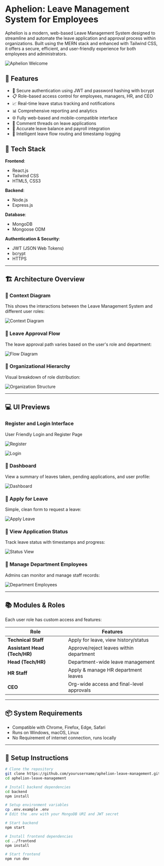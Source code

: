 # Aphelion: Leave Management System for Employees

Aphelion is a modern, web-based Leave Management System designed to streamline and automate the leave application and approval process within organizations. Built using the MERN stack and enhanced with Tailwind CSS, it offers a secure, efficient, and user-friendly experience for both employees and administrators.

![Aphelion Welcome](images/Home.jpg)

## 🚀 Features

- 🔐 Secure authentication using JWT and password hashing with bcrypt
- 📋 Role-based access control for employees, managers, HR, and CEO
- 📈 Real-time leave status tracking and notifications
- 📊 Comprehensive reporting and analytics
- 🌐 Fully web-based and mobile-compatible interface
- 📁 Comment threads on leave applications
- 🧾 Accurate leave balance and payroll integration
- 🧠 Intelligent leave flow routing and timestamp logging

## 🧱 Tech Stack

**Frontend**:
- React.js
- Tailwind CSS
- HTML5, CSS3

**Backend**:
- Node.js
- Express.js

**Database**:
- MongoDB
- Mongoose ODM

**Authentication & Security**:
- JWT (JSON Web Tokens)
- bcrypt
- HTTPS

---

## 🏗️ Architecture Overview

### 🧠 Context Diagram
This shows the interactions between the Leave Management System and different user roles:

![Context Diagram](images/context%20diagram.jpg)

### 🔄 Leave Approval Flow
The leave approval path varies based on the user's role and department:

![Flow Diagram](images/Flow_diagram.jpg)

### 🏢 Organizational Hierarchy
Visual breakdown of role distribution:

![Organization Structure](images/Orgnaization%20structure.jpg)

---

## 💻 UI Previews

### Register and Login Interface
User Friendly Login and Register Page

![Register](images/Register.jpg)

![Login](Login.jpg)

### 🌟 Dashboard
View a summary of leaves taken, pending applications, and user profile:

![Dashboard](images/Technical%20%20Head%20dashboard.jpg)

### 📝 Apply for Leave
Simple, clean form to request a leave:

![Apply Leave](images/HR%20head%20apply.jpg)

### 📄 View Application Status
Track leave status with timestamps and progress:

![Status View](images/Tech%20Staff%20status.jpg)

### 👥 Manage Department Employees
Admins can monitor and manage staff records:

![Department Employees](images/HR%20head%20dept_employees.jpg)

---

## 📚 Modules & Roles

Each user role has custom access and features:

| Role | Features |
|------|----------|
| **Technical Staff** | Apply for leave, view history/status |
| **Assistant Head (Tech/HR)** | Approve/reject leaves within department |
| **Head (Tech/HR)** | Department-wide leave management |
| **HR Staff** | Apply & manage HR department leaves |
| **CEO** | Org-wide access and final-level approvals |

---

## 📦 System Requirements

- Compatible with Chrome, Firefox, Edge, Safari
- Runs on Windows, macOS, Linux
- No Requirement of internet connection, runs locally

---

## 📂 Setup Instructions

```bash
# Clone the repository
git clone https://github.com/yourusername/aphelion-leave-management.git
cd aphelion-leave-management

# Install backend dependencies
cd backend
npm install

# Setup environment variables
cp .env.example .env
# Edit the .env with your MongoDB URI and JWT secret

# Start backend
npm start

# Install frontend dependencies
cd ../frontend
npm install

# Start frontend
npm run dev
